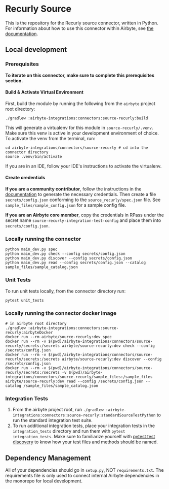 # Recurly Source 

This is the repository for the Recurly source connector, written in Python. 
For information about how to use this connector within Airbyte, see [the documentation](https://docs.airbyte.io/integrations/sources/recurly).

## Local development

### Prerequisites
**To iterate on this connector, make sure to complete this prerequisites section.**

#### Build & Activate Virtual Environment
First, build the module by running the following from the `airbyte` project root directory: 
```
./gradlew :airbyte-integrations:connectors:source-recurly:build
```

This will generate a virtualenv for this module in `source-recurly/.venv`. Make sure this venv is active in your
development environment of choice. To activate the venv from the terminal, run:
```
cd airbyte-integrations/connectors/source-recurly # cd into the connector directory
source .venv/bin/activate
```
If you are in an IDE, follow your IDE's instructions to activate the virtualenv.

#### Create credentials
**If you are a community contributor**, follow the instructions in the [documentation](https://docs.airbyte.io/integrations/sources/recurly)
to generate the necessary credentials. Then create a file `secrets/config.json` conforming to the `source_recurly/spec.json` file.
See `sample_files/sample_config.json` for a sample config file.

**If you are an Airbyte core member**, copy the credentials in RPass under the secret name `source-recurly-integration-test-config`
and place them into `secrets/config.json`.


### Locally running the connector
```
python main_dev.py spec
python main_dev.py check --config secrets/config.json
python main_dev.py discover --config secrets/config.json
python main_dev.py read --config secrets/config.json --catalog sample_files/sample_catalog.json
```

### Unit Tests
To run unit tests locally, from the connector directory run:
```
pytest unit_tests
```

### Locally running the connector docker image
```
# in airbyte root directory
./gradlew :airbyte-integrations:connectors:source-recurly:airbyteDocker
docker run --rm airbyte/source-recurly:dev spec
docker run --rm -v $(pwd)/airbyte-integrations/connectors/source-recurly/secrets:/secrets airbyte/source-recurly:dev check --config /secrets/config.json
docker run --rm -v $(pwd)/airbyte-integrations/connectors/source-recurly/secrets:/secrets airbyte/source-recurly:dev discover --config /secrets/config.json
docker run --rm -v $(pwd)/airbyte-integrations/connectors/source-recurly/secrets:/secrets -v $(pwd)/airbyte-integrations/connectors/source-recurly/sample_files:/sample_files airbyte/source-recurly:dev read --config /secrets/config.json --catalog /sample_files/sample_catalog.json
```

### Integration Tests
1. From the airbyte project root, run `./gradlew :airbyte-integrations:connectors:source-recurly:standardSourceTestPython` to run the standard integration test suite.
1. To run additional integration tests, place your integration tests in the `integration_tests` directory and run them with `pytest integration_tests`.
   Make sure to familiarize yourself with [pytest test discovery](https://docs.pytest.org/en/latest/goodpractices.html#test-discovery) to know how your test files and methods should be named.

## Dependency Management
All of your dependencies should go in `setup.py`, NOT `requirements.txt`. The requirements file is only used to connect internal Airbyte dependencies in the monorepo for local development.